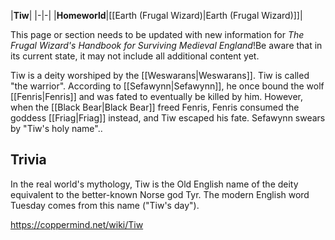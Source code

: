 |**Tiw**|
|-|-|
|**Homeworld**|[[Earth (Frugal Wizard)\|Earth (Frugal Wizard)]]|

This page or section needs to be updated with new information for *The Frugal Wizard's Handbook for Surviving Medieval England*!Be aware that in its current state, it may not include all additional content yet.

Tiw is a deity worshiped by the [[Weswarans\|Weswarans]].
Tiw is called "the warrior".
According to [[Sefawynn\|Sefawynn]], he once bound the wolf [[Fenris\|Fenris]] and was fated to eventually be killed by him. However, when the [[Black Bear\|Black Bear]] freed Fenris, Fenris consumed the goddess [[Friag\|Friag]] instead, and Tiw escaped his fate.
Sefawynn swears by "Tiw's holy name"..

## Trivia
In the real world's mythology, Tiw is the Old English name of the deity equivalent to the better-known Norse god Tyr. The modern English word Tuesday comes from this name ("Tiw's day").


https://coppermind.net/wiki/Tiw